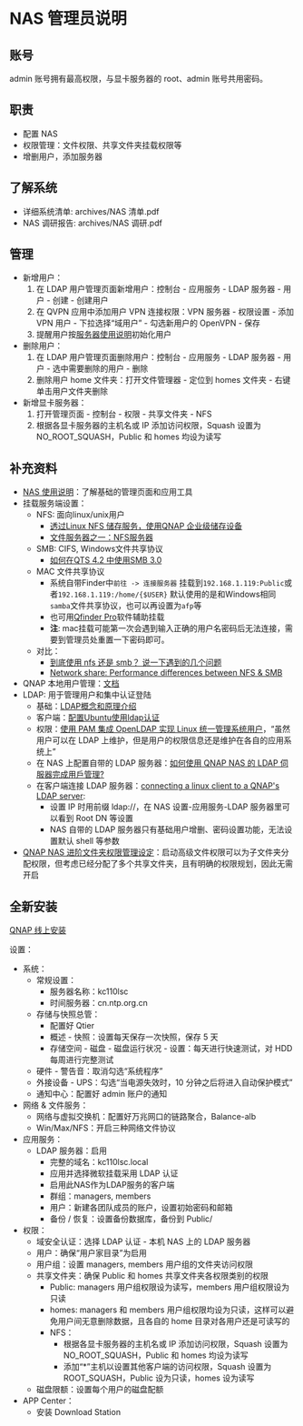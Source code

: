 # NAS 管理员说明


## 账号
admin 账号拥有最高权限，与显卡服务器的 root、admin 账号共用密码。


## 职责

* 配置 NAS
* 权限管理：文件权限、共享文件夹挂载权限等
* 增删用户，添加服务器


## 了解系统

* 详细系统清单: archives/NAS 清单.pdf
* NAS 调研报告: archives/NAS 调研.pdf


## 管理

* 新增用户：
    1. 在 LDAP 用户管理页面新增用户：控制台 - 应用服务 - LDAP 服务器 - 用户 - 创建 - 创建用户
    1. 在 QVPN 应用中添加用户 VPN 连接权限：VPN 服务器 - 权限设置 - 添加 VPN 用户 - 下拉选择“域用户” - 勾选新用户的 OpenVPN - 保存
    1. 提醒用户按[服务器使用说明](documents/server/README.md)初始化用户
* 删除用户：
    1. 在 LDAP 用户管理页面删除用户：控制台 - 应用服务 - LDAP 服务器 - 用户 - 选中需要删除的用户 - 删除
    1. 删除用户 home 文件夹：打开文件管理器 - 定位到 homes 文件夹 - 右键单击用户文件夹删除
* 新增显卡服务器：
    1. 打开管理页面 - 控制台 - 权限 - 共享文件夹 - NFS
    1. 根据各显卡服务器的主机名或 IP 添加访问权限，Squash 设置为 NO_ROOT_SQUASH，Public 和 homes 均设为读写


## 补充资料

* [NAS 使用说明](README.md)：了解基础的管理页面和应用工具
* 挂载服务端设置：
    * NFS: 面向linux/unix用户
        * [透过Linux NFS 储存服务，使用QNAP 企业级储存设备](https://www.qnap.com/zh-hk/how-to/tutorial/article/透過-linux-nfs-儲存服務使用-qnap-企業級儲存設備/)
        * [文件服务器之一：NFS服务器](http://cn.linux.vbird.org/linux_server/0330nfs.php)
    * SMB: CIFS, Windows文件共享协议
        * [如何在QTS 4.2 中使用SMB 3.0](https://www.qnap.com/zh-tw/how-to/tutorial/article/如何在-qts-4-2-中使用-smb-3-0/)
    * MAC 文件共享协议 
        * 系统自带Finder中`前往 -> 连接服务器` 挂载到`192.168.1.119:Public`或者`192.168.1.119:/home/{$USER}` 默认使用的是和Windows相同`samba`文件共享协议，也可以再设置为`afp`等
        * 也可用[Qfinder Pro](https://www.qnap.com/zh-cn/how-to/tutorial/article/%E5%B0%86%E5%85%B1%E4%BA%AB%E6%96%87%E4%BB%B6%E5%A4%B9%E6%8C%82%E8%BD%BD%E5%88%B0-mac-%E8%AE%A1%E7%AE%97%E6%9C%BA/)软件辅助挂载
        * **注**: mac挂载可能第一次会遇到输入正确的用户名密码后无法连接，需要到管理员处重置一下密码即可。
    * 对比：
        * [到底使用 nfs 还是 smb？ 说一下遇到的几个问题](https://www.v2ex.com/t/538664)
        * [Network share: Performance differences between NFS & SMB](https://ferhatakgun.com/network-share-performance-differences-between-nfs-smb/)
* QNAP 本地用户管理：[文档](https://docs.qnap.com/nas/4.2/Home/sc/index.html?users.htm)
* LDAP: 用于管理用户和集中认证登陆
    * 基础：[LDAP概念和原理介绍](https://www.cnblogs.com/wilburxu/p/9174353.html)
    * 客户端：[配置Ubuntu使用ldap认证](https://www.iteye.com/blog/wuyaweiwude-1889452)
    * 权限：[使用 PAM 集成 OpenLDAP 实现 Linux 统一管理系统用户](https://www.ibm.com/developerworks/cn/linux/1406_liulz_pamopenldap/index.html)，“虽然用户可以在 LDAP 上维护，但是用户的权限信息还是维护在各自的应用系统上”
    * 在 NAS 上配置自带的 LDAP 服务器：[如何使用 QNAP NAS 的 LDAP 伺服器完成用戶管理?](https://www.qnap.com/zh-hk/how-to/tutorial/article/如何使用-qnap-nas-的-ldap-伺服器完成用戶管理/)
    * 在客户端连接 LDAP 服务器：[connecting a linux client to a QNAP's LDAP server](https://laurentperrinet.github.io/sciblog/posts/2012-09-04-connecting-a-linux-client-to-a-QNAPs-LDAP-server.html):
        * 设置 IP 时用前缀 ldap://，在 NAS 设置-应用服务-LDAP 服务器里可以看到 Root DN 等设置
        * NAS 自带的 LDAP 服务器只有基础用户增删、密码设置功能，无法设置默认 shell 等参数
* [QNAP NAS 进阶文件夹权限管理设定](https://www.qnap.com/zh-cn/how-to/tutorial/article/qnap-nas-%E8%BF%9B%E9%98%B6%E6%96%87%E4%BB%B6%E5%A4%B9%E6%9D%83%E9%99%90%E7%AE%A1%E7%90%86%E8%AE%BE%E5%AE%9A/)：启动高级文件权限可以为子文件夹分配权限，但考虑已经分配了多个共享文件夹，且有明确的权限规划，因此无需开启


## 全新安装

[QNAP 线上安装](https://start.qnap.com/cn/?QfinderPro=1)

设置：
* 系统：
    * 常规设置：
        * 服务器名称：kc110lsc
        * 时间服务器：cn.ntp.org.cn
    * 存储与快照总管：
        * 配置好 Qtier
        * 概述 - 快照：设置每天保存一次快照，保存 5 天
        * 存储空间 - 磁盘 - 磁盘运行状况 - 设置：每天进行快速测试，对 HDD 每周进行完整测试
    * 硬件 - 警告音：取消勾选“系统程序”
    * 外接设备 - UPS：勾选“当电源失效时，10 分钟之后将进入自动保护模式”
    * 通知中心：配置好 admin 账户的通知
* 网络 & 文件服务：
    * 网络与虚拟交换机：配置好万兆网口的链路聚合，Balance-alb
    * Win/Max/NFS：开启三种网络文件协议
* 应用服务：
    * LDAP 服务器：启用
        * 完整的域名：kc110lsc.local
        * 应用并选择微软挂载采用 LDAP 认证
        * 启用此NAS作为LDAP服务的客户端
        * 群组：managers, members
        * 用户：新建各团队成员的账户，设置初始密码和邮箱
        * 备份 / 恢复：设置备份数据库，备份到 Public/
* 权限：
    * 域安全认证：选择 LDAP 认证 - 本机 NAS 上的 LDAP 服务器
    * 用户：确保“用户家目录”为启用
    * 用户组：设置 managers, members 用户组的文件夹访问权限
    * 共享文件夹：确保 Public 和 homes 共享文件夹各权限类别的权限
        * Public: managers 用户组权限设为读写，members 用户组权限设为只读
        * homes: managers 和 members 用户组权限均设为只读，这样可以避免用户间无意删除数据，且各自的 home 目录对各用户还是可读写的
        * NFS：
            * 根据各显卡服务器的主机名或 IP 添加访问权限，Squash 设置为 NO_ROOT_SQUASH，Public 和 homes 均设为读写
            * 添加“*”主机以设置其他客户端的访问权限，Squash 设置为 ROOT_SQUASH，Public 设为只读，homes 设为读写
    * 磁盘限额：设置每个用户的磁盘配额
* APP Center：
    * 安装 Download Station



